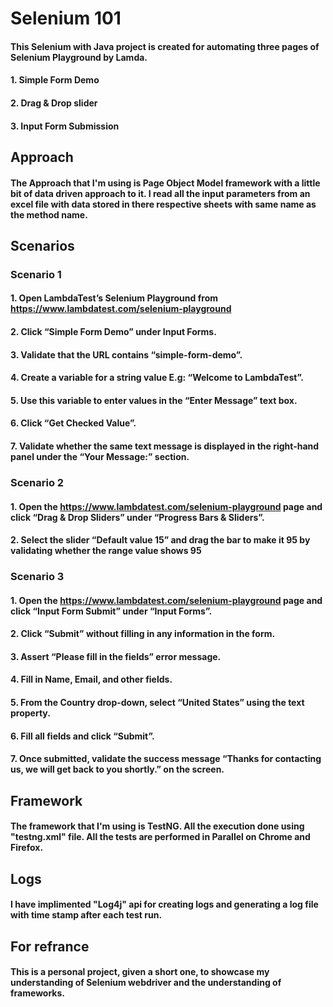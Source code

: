 # Selenium 101
#### This Selenium with Java project is created for automating three pages of Selenium Playground by Lamda.
#### 1. Simple Form Demo
#### 2. Drag & Drop slider
#### 3. Input Form Submission

## Approach
#### The Approach that I'm using is Page Object Model framework with a little bit of data driven approach to it. I read all the input parameters from an excel file with data stored in there respective sheets with same name as the method name.

## Scenarios

### Scenario 1
#### 1. Open LambdaTest’s Selenium Playground from https://www.lambdatest.com/selenium-playground
#### 2. Click “Simple Form Demo” under Input Forms.
#### 3. Validate that the URL contains “simple-form-demo”.
#### 4. Create a variable for a string value E.g: “Welcome to LambdaTest”.
#### 5. Use this variable to enter values in the “Enter Message” text box.
#### 6. Click “Get Checked Value”.
#### 7. Validate whether the same text message is displayed in the right-hand panel under the “Your Message:” section.

### Scenario 2
#### 1. Open the https://www.lambdatest.com/selenium-playground page and click “Drag & Drop Sliders” under “Progress Bars & Sliders”.
#### 2. Select the slider “Default value 15” and drag the bar to make it 95 by validating whether the range value shows 95

### Scenario 3
#### 1. Open the https://www.lambdatest.com/selenium-playground page and click “Input Form Submit” under “Input Forms”.
#### 2. Click “Submit” without filling in any information in the form.
#### 3. Assert “Please fill in the fields” error message.
#### 4. Fill in Name, Email, and other fields.
#### 5. From the Country drop-down, select “United States” using the text property.
#### 6. Fill all fields and click “Submit”.
#### 7. Once submitted, validate the success message “Thanks for contacting us, we will get back to you shortly.” on the screen.


## Framework
#### The framework that I'm using is TestNG. All the execution done using "testng.xml" file. All the tests are performed in Parallel on Chrome and Firefox.

## Logs
#### I have implimented "Log4j" api for creating logs and generating a log file with time stamp after each test run.


## For refrance
#### This is a personal project, given a short one, to showcase my understanding of Selenium webdriver and the understanding of frameworks.
